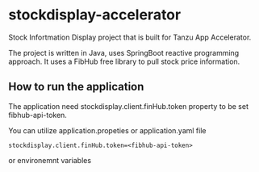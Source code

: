 # stockdisplay-accelerator
Stock Infortmation Display project that is built for Tanzu App Accelerator.

The project is written in Java, uses SpringBoot reactive programming approach.
It uses a FibHub free library to pull stock price information.

## How to run the application
The application need stockdisplay.client.finHub.token property to be set fibhub-api-token.

You can utilize
application.propeties or application.yaml file
```
stockdisplay.client.finHub.token=<fibhub-api-token>
```
or environemnt variables

